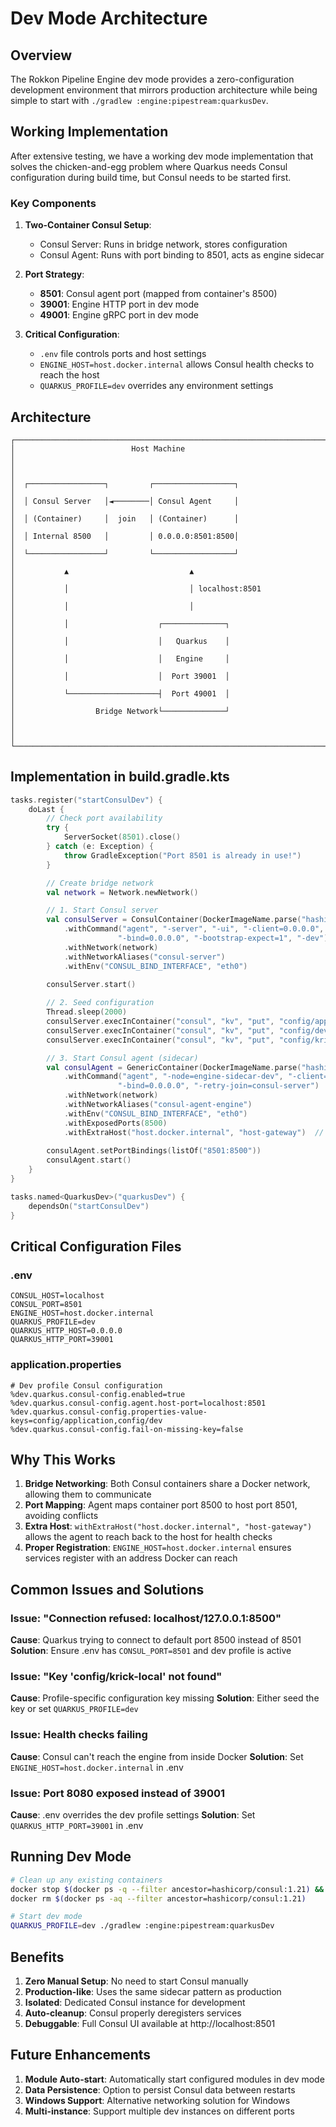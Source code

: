 # Dev Mode Architecture

## Overview

The Rokkon Pipeline Engine dev mode provides a zero-configuration development environment that mirrors production architecture while being simple to start with `./gradlew :engine:pipestream:quarkusDev`.

## Working Implementation

After extensive testing, we have a working dev mode implementation that solves the chicken-and-egg problem where Quarkus needs Consul configuration during build time, but Consul needs to be started first.

### Key Components

1. **Two-Container Consul Setup**:
   - Consul Server: Runs in bridge network, stores configuration
   - Consul Agent: Runs with port binding to 8501, acts as engine sidecar

2. **Port Strategy**:
   - **8501**: Consul agent port (mapped from container's 8500)
   - **39001**: Engine HTTP port in dev mode
   - **49001**: Engine gRPC port in dev mode

3. **Critical Configuration**:
   - `.env` file controls ports and host settings
   - `ENGINE_HOST=host.docker.internal` allows Consul health checks to reach the host
   - `QUARKUS_PROFILE=dev` overrides any environment settings

## Architecture

```
┌─────────────────────────────────────────────────────────────────────┐
│                          Host Machine                               │
│                                                                     │
│  ┌─────────────────┐         ┌──────────────────┐                   │
│  │ Consul Server   │◄────────│ Consul Agent     │                   │
│  │ (Container)     │  join   │ (Container)      │                   │
│  │ Internal 8500   │         │ 0.0.0.0:8501:8500│                   │
│  └─────────────────┘         └──────────────────┘                   │
│           ▲                           ▲                             │
│           │                           │ localhost:8501              │
│           │                           │                             │
│           │                    ┌──────────────┐                     │
│           │                    │   Quarkus    │                     │
│           │                    │   Engine     │                     │
│           │                    │  Port 39001  │                     │
│           └────────────────────┤  Port 49001  │                     │
│                  Bridge Network└──────────────┘                     │
│                                                                     │
└─────────────────────────────────────────────────────────────────────┘
```

## Implementation in build.gradle.kts

```kotlin
tasks.register("startConsulDev") {
    doLast {
        // Check port availability
        try {
            ServerSocket(8501).close()
        } catch (e: Exception) {
            throw GradleException("Port 8501 is already in use!")
        }

        // Create bridge network
        val network = Network.newNetwork()

        // 1. Start Consul server
        val consulServer = ConsulContainer(DockerImageName.parse("hashicorp/consul:1.21"))
            .withCommand("agent", "-server", "-ui", "-client=0.0.0.0", 
                        "-bind=0.0.0.0", "-bootstrap-expect=1", "-dev")
            .withNetwork(network)
            .withNetworkAliases("consul-server")
            .withEnv("CONSUL_BIND_INTERFACE", "eth0")
        
        consulServer.start()

        // 2. Seed configuration
        Thread.sleep(2000)
        consulServer.execInContainer("consul", "kv", "put", "config/application", applicationConfig)
        consulServer.execInContainer("consul", "kv", "put", "config/dev", devConfig)
        consulServer.execInContainer("consul", "kv", "put", "config/krick-local", devConfig)

        // 3. Start Consul agent (sidecar)
        val consulAgent = GenericContainer(DockerImageName.parse("hashicorp/consul:1.21"))
            .withCommand("agent", "-node=engine-sidecar-dev", "-client=0.0.0.0",
                        "-bind=0.0.0.0", "-retry-join=consul-server")
            .withNetwork(network)
            .withNetworkAliases("consul-agent-engine")
            .withEnv("CONSUL_BIND_INTERFACE", "eth0")
            .withExposedPorts(8500)
            .withExtraHost("host.docker.internal", "host-gateway")  // Critical!
            
        consulAgent.setPortBindings(listOf("8501:8500"))
        consulAgent.start()
    }
}

tasks.named<QuarkusDev>("quarkusDev") {
    dependsOn("startConsulDev")
}
```

## Critical Configuration Files

### .env
```properties
CONSUL_HOST=localhost
CONSUL_PORT=8501
ENGINE_HOST=host.docker.internal
QUARKUS_PROFILE=dev
QUARKUS_HTTP_HOST=0.0.0.0
QUARKUS_HTTP_PORT=39001
```

### application.properties
```properties
# Dev profile Consul configuration
%dev.quarkus.consul-config.enabled=true
%dev.quarkus.consul-config.agent.host-port=localhost:8501
%dev.quarkus.consul-config.properties-value-keys=config/application,config/dev
%dev.quarkus.consul-config.fail-on-missing-key=false
```

## Why This Works

1. **Bridge Networking**: Both Consul containers share a Docker network, allowing them to communicate
2. **Port Mapping**: Agent maps container port 8500 to host port 8501, avoiding conflicts
3. **Extra Host**: `withExtraHost("host.docker.internal", "host-gateway")` allows the agent to reach back to the host for health checks
4. **Proper Registration**: `ENGINE_HOST=host.docker.internal` ensures services register with an address Docker can reach

## Common Issues and Solutions

### Issue: "Connection refused: localhost/127.0.0.1:8500"
**Cause**: Quarkus trying to connect to default port 8500 instead of 8501
**Solution**: Ensure .env has `CONSUL_PORT=8501` and dev profile is active

### Issue: "Key 'config/krick-local' not found"
**Cause**: Profile-specific configuration key missing
**Solution**: Either seed the key or set `QUARKUS_PROFILE=dev`

### Issue: Health checks failing
**Cause**: Consul can't reach the engine from inside Docker
**Solution**: Set `ENGINE_HOST=host.docker.internal` in .env

### Issue: Port 8080 exposed instead of 39001
**Cause**: .env overrides the dev profile settings
**Solution**: Set `QUARKUS_HTTP_PORT=39001` in .env

## Running Dev Mode

```bash
# Clean up any existing containers
docker stop $(docker ps -q --filter ancestor=hashicorp/consul:1.21) && \
docker rm $(docker ps -aq --filter ancestor=hashicorp/consul:1.21)

# Start dev mode
QUARKUS_PROFILE=dev ./gradlew :engine:pipestream:quarkusDev
```

## Benefits

1. **Zero Manual Setup**: No need to start Consul manually
2. **Production-like**: Uses the same sidecar pattern as production
3. **Isolated**: Dedicated Consul instance for development
4. **Auto-cleanup**: Consul properly deregisters services
5. **Debuggable**: Full Consul UI available at http://localhost:8501

## Future Enhancements

1. **Module Auto-start**: Automatically start configured modules in dev mode
2. **Data Persistence**: Option to persist Consul data between restarts
3. **Windows Support**: Alternative networking solution for Windows
4. **Multi-instance**: Support multiple dev instances on different ports